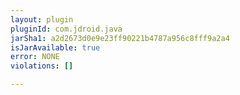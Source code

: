 ```yaml
---
layout: plugin
pluginId: com.jdroid.java
jarSha1: a2d2673d0e9e23ff90221b4787a956c8fff9a2a4
isJarAvailable: true
error: NONE
violations: []

---
```

